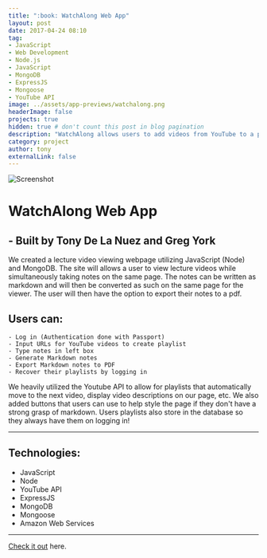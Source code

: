 ```yaml
---
title: ":book: WatchAlong Web App"
layout: post
date: 2017-04-24 08:10
tag: 
- JavaScript
- Web Development
- Node.js
- JavaScript
- MongoDB
- ExpressJS
- Mongoose
- YouTube API
image: ../assets/app-previews/watchalong.png
headerImage: false
projects: true
hidden: true # don't count this post in blog pagination
description: "WatchAlong allows users to add videos from YouTube to a playlist and take notes which are automatically generated into Markdown and exportable into PDF format. NodeJS, YouTube API, jsPDF, etc."
category: project
author: tony
externalLink: false
---
```


![Screenshot](https://raw.githubusercontent.com/tonydelanuez/WatchAlong-Web-App/master/screenshot.png)

# WatchAlong Web App 

## - Built by Tony De La Nuez and Greg York

We created a lecture video viewing webpage utilizing JavaScript (Node) and MongoDB. The site will allows a user to view lecture videos while simultaneously taking notes on the same page. The notes can be written as markdown and will then be converted as such on the same page for the viewer. The user will then have the option to export their notes to a pdf.

## Users can: 

	- Log in (Authentication done with Passport)
	- Input URLs for YouTube videos to create playlist
	- Type notes in left box
	- Generate Markdown notes
	- Export Markdown notes to PDF
	- Recover their playlists by logging in 


We heavily utilized the Youtube API to allow for playlists that automatically move to the next video, display video descriptions on our page, etc.
We also added buttons that users can use to help style the page if they don't have a strong grasp of markdown.
Users playlists also store in the database so they always have them on logging in!

---

## Technologies:

- JavaScript
- Node
- YouTube API
- ExpressJS
- MongoDB
- Mongoose
- Amazon Web Services

---

[Check it out](https://github.com/tonydelanuez/WatchAlong-Web-App) here.
